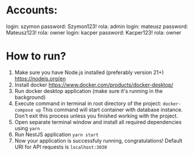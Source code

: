 # Accounts:
login: szymon password: Szymon123! rola: admin
login: mateusz password: Mateusz123! rola: owner
login: kacper password: Kacper123! rola: owner

# How to run?
1. Make sure you have Node.js installed (preferably version 21+)
https://nodejs.org/en
2. Install docker
https://www.docker.com/products/docker-desktop/
3. Run docker desktop application (make sure it's running in the background)
4. Execute command in terminal in root directory of the project:
`docker-compose up`
This command will start container with database instance.
Don't exit this process unless you finished working with the project.
5. Open separate terminal window and install all required dependencies using
`yarn`
5. Run NestJS application
`yarn start`
6. Now your application is successfuly running, congratulations!
Default URI for API requests is `localhost:3030`

